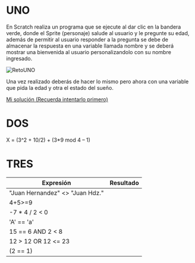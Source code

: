 # UNO

En Scratch realiza un programa que se ejecute al dar clic en la bandera verde, donde el Sprite (personaje) salude al usuario y le pregunte su edad, además de permitir al usuario responder a la pregunta se debe de almacenar la respuesta en una variable llamada nombre y se deberá mostrar una bienvenida al usuario personalizandolo con su nombre ingresado.

![RetoUNO](https://github.com/angelumoca21/EDCPensamientoComputacional/blob/main/imagenes/uno.gif)

Una vez realizado deberás de hacer lo mismo pero ahora con una variable que pida la edad y otra el estado del sueño.

[Mi solución (Recuerda intentarlo primero)](https://scratch.mit.edu/projects/1070178675)

# DOS

X = (3^2 + 10/2) + (3*9 mod 4 – 1)

# TRES

|          Expresión                  | Resultado |
|------------------------------------ | --------- |
|  "Juan Hernandez" <> "Juan Hdz."    |           |
|              4+5>=9                 |           |
|         -7 * 4 / 2 < 0              |           |
|            'A' == 'a'               |           |
|          15 == 6 AND 2 < 8          |           |
|        12 > 12 OR 12 <= 23          |           |
|        (2 == 1) || (3 == -1)        |           |
